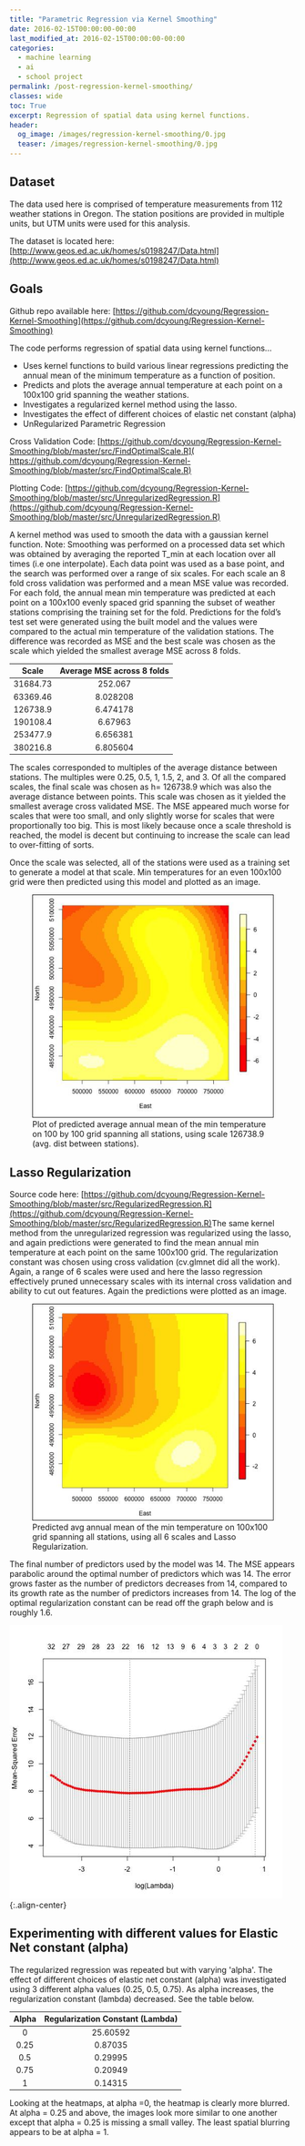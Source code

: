 ```yaml
---
title: "Parametric Regression via Kernel Smoothing"
date: 2016-02-15T00:00:00-00:00
last_modified_at: 2016-02-15T00:00:00-00:00
categories:
  - machine learning
  - ai
  - school project
permalink: /post-regression-kernel-smoothing/
classes: wide
toc: True
excerpt: Regression of spatial data using kernel functions.
header:
  og_image: /images/regression-kernel-smoothing/0.jpg
  teaser: /images/regression-kernel-smoothing/0.jpg
---
```


## Dataset

The data used here is comprised of temperature measurements from 112 weather stations in Oregon. The station positions are provided in multiple units, but UTM units were used for this analysis.

The dataset is located here: [http://www.geos.ed.ac.uk/homes/s0198247/Data.html](http://www.geos.ed.ac.uk/homes/s0198247/Data.html)

## Goals

Github repo available here: [https://github.com/dcyoung/Regression-Kernel-Smoothing](https://github.com/dcyoung/Regression-Kernel-Smoothing)

​The code performs regression of spatial data using kernel functions...​

- Uses kernel functions to build various linear regressions predicting the annual mean of the minimum temperature as a function of position.
- Predicts and plots the average annual temperature at each point on a 100x100 grid spanning the weather stations.
- Investigates a regularized kernel method using the lasso.
- Investigates the effect of different choices of elastic net constant (alpha)
- UnRegularized Parametric Regression

​Cross Validation Code: [​https://github.com/dcyoung/Regression-Kernel-Smoothing/blob/master/src/FindOptimalScale.R](​https://github.com/dcyoung/Regression-Kernel-Smoothing/blob/master/src/FindOptimalScale.R)

Plotting Code: [https://github.com/dcyoung/Regression-Kernel-Smoothing/blob/master/src/UnregularizedRegression.R](https://github.com/dcyoung/Regression-Kernel-Smoothing/blob/master/src/UnregularizedRegression.R)

A kernel method was used to smooth the data with a gaussian kernel function. Note: Smoothing was performed on a processed data set which was obtained by averaging the reported T_min at each location over all times (i.e one interpolate). Each data point was used as a base point, and the search was performed over a range of six scales. For each scale an 8 fold cross validation was performed and a mean MSE value was recorded. For each fold, the annual mean min temperature was predicted at each point on a 100x100 evenly spaced grid spanning the subset of weather stations comprising the training set for the fold. Predictions for the fold’s test set were generated using the built model and the values were compared to the actual min temperature of the validation stations. The difference was recorded as MSE and the best scale was chosen as the scale which yielded the smallest average MSE across 8 folds.

Scale | Average MSE across 8 folds
:------:|:------:
31684.73 | 252.067
63369.46 | 8.028208
126738.9 | 6.474178
190108.4 | 6.67963
253477.9 | 6.656381
380216.8 | 6.805604

​The scales corresponded to multiples of the average distance between stations. The multiples were 0.25, 0.5, 1, 1.5, 2, and 3. Of all the compared scales, the final scale was chosen as h= 126738.9 which was also the average distance between points. This scale was chosen as it yielded the smallest average cross validated MSE. The MSE appeared much worse for scales that were too small, and only slightly worse for scales that were proportionally too big. This is most likely because once a scale threshold is reached, the model is decent but continuing to increase the scale can lead to over-fitting of sorts.

​Once the scale was selected, all of the stations were used as a training set to generate a model at that scale. Min temperatures for an even 100x100 grid were then predicted using this model and plotted as an image.

<figure>
<img src="/images/regression-kernel-smoothing/0.jpg">
<figcaption>Plot of predicted average annual mean of the min temperature on 100 by 100 grid spanning all stations, using scale 126738.9 (avg. dist between stations).</figcaption>
</figure>

## Lasso Regularization

Source code here: [https://github.com/dcyoung/Regression-Kernel-Smoothing/blob/master/src/RegularizedRegression.R](https://github.com/dcyoung/Regression-Kernel-Smoothing/blob/master/src/RegularizedRegression.R)
​
​The same kernel method from the unregularized regression was regularized using the lasso, and again predictions were generated to find the mean annual min temperature at each point on the same 100x100 grid. The regularization constant was chosen using cross validation (cv.glmnet did all the work). Again, a range of 6 scales were used and here the lasso regression effectively pruned unnecessary scales with its internal cross validation and ability to cut out features. Again the predictions were plotted as an image.

<figure>
<img src="/images/regression-kernel-smoothing/1.jpg">
<figcaption>Predicted avg annual mean of the min temperature on 100x100 grid spanning all stations, using all 6 scales and Lasso Regularization.</figcaption>
</figure>

​The final number of predictors used by the model was 14. The MSE appears parabolic around the optimal number of predictors which was 14. The error grows faster as the number of predictors decreases from 14, compared to its growth rate as the number of predictors increases from 14. The log of the optimal regularization constant can be read off the graph below and is roughly 1.6.

![placeholder](/images/regression-kernel-smoothing/2.jpg){:.align-center}

## Experimenting with different values for Elastic Net constant (alpha)

The regularized regression was repeated but with varying 'alpha'. The effect of different choices of elastic net constant (alpha) was investigated using 3 different alpha values (0.25, 0.5, 0.75). As alpha increases, the regularization constant (lambda) decreased. See the table below.

Alpha|Regularization Constant (Lambda)
:------:|:------:
0|25.60592
0.25|0.87035
0.5|0.29995
0.75|0.20949
1|0.14315

Looking at the heatmaps, at alpha =0, the heatmap is clearly more blurred. At alpha = 0.25 and above, the images look more similar to one another except that alpha = 0.25 is missing a small valley. The least spatial blurring appears to be at alpha = 1.
